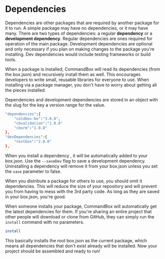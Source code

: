 # Dependencies

Dependencies are other packages that are required by another package for it to run. A simple package may have no dependencies, or it may have many. There are two types of dependencies: a regular **dependency** or a **development dependency**. Regular dependencies are ones required for operation of the main package. Development dependencies are optional and only necessary if you plan on making changes to the package you're installing. Dev dependencies would include testing frameworks or build tools.

When a package is installed, CommandBox will read its dependencies \(from the box.json\) and recursively install them as well. This encourages developers to write small, reusable libraries for everyone to use. When installing via a package manager, you don't have to worry about getting all the pieces installed.

Dependencies and development dependencies are stored in an object with the slug for the key a version range for the value.

```bash
"dependencies":{
    "coldbox-be":"3.0.0",
    "cbvalidation":"1.0.0"
    "cborm":"1.0.0"
},
"devDependencies":{
    "testbox":"2.0.0"
},
```

When you install a dependency , it will be automatically added to your box.json. Use the `--saveDev` flag to save a development dependency. Uninstalling a dependency will remove it from your box.json unless you set the `save` parameter to false.

When you distribute a package for others to use, you should omit it dependencies. This will reduce the size of your repository and will prevent you from having to mess with the 3rd party code. As long as they are saved in your box.json, you're good.

When someone installs your package, CommandBox will automatically get the latest dependencies for them. If you're sharing an entire project that other people will download or clone from GitHub, they can simply run the `install` command with no parameters.

```bash
install
```

This basically installs the root box.json as the current package, which means all dependencies that don't exist already will be installed. Now your project should be assembled and ready to run!

